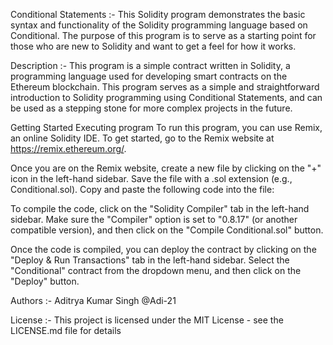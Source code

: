 Conditional Statements :-
This Solidity program demonstrates the basic syntax and functionality of the Solidity programming language based on Conditional. The purpose of this program is to serve as a starting point for those who are new to Solidity and want to get a feel for how it works.

Description :-
This program is a simple contract written in Solidity, a programming language used for developing smart contracts on the Ethereum blockchain. This program serves as a simple and straightforward introduction to Solidity programming using Conditional Statements, and can be used as a stepping stone for more complex projects in the future.

Getting Started
Executing program
To run this program, you can use Remix, an online Solidity IDE. To get started, go to the Remix website at https://remix.ethereum.org/.

Once you are on the Remix website, create a new file by clicking on the "+" icon in the left-hand sidebar. Save the file with a .sol extension (e.g., Conditional.sol). Copy and paste the following code into the file:

To compile the code, click on the "Solidity Compiler" tab in the left-hand sidebar. Make sure the "Compiler" option is set to "0.8.17" (or another compatible version), and then click on the "Compile Conditional.sol" button.

Once the code is compiled, you can deploy the contract by clicking on the "Deploy & Run Transactions" tab in the left-hand sidebar. Select the "Conditional" contract from the dropdown menu, and then click on the "Deploy" button.


Authors :-
Aditrya Kumar Singh
@Adi-21

License :-
This project is licensed under the MIT License - see the LICENSE.md file for details
